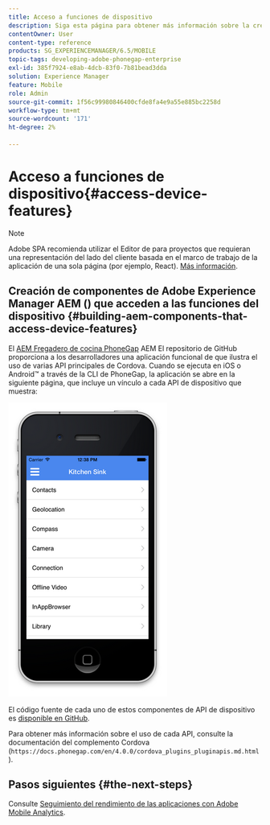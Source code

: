 ```yaml
---
title: Acceso a funciones de dispositivo
description: Siga esta página para obtener más información sobre la creación de componentes de Adobe Experience Manager AEM () que acceden a las funciones de los dispositivos. AEM AEM El repositorio de GitHub del receptor de cocina PhoneGap de la proporciona a los desarrolladores una aplicación funcional que ilustra el uso de varias API principales de Cordova.
contentOwner: User
content-type: reference
products: SG_EXPERIENCEMANAGER/6.5/MOBILE
topic-tags: developing-adobe-phonegap-enterprise
exl-id: 385f7924-e8ab-4dcb-83f0-7b81bead3dda
solution: Experience Manager
feature: Mobile
role: Admin
source-git-commit: 1f56c99980846400cfde8fa4e9a55e885bc2258d
workflow-type: tm+mt
source-wordcount: '171'
ht-degree: 2%

---
```


# Acceso a funciones de dispositivo{#access-device-features}

>[!NOTE]
>
>Adobe SPA recomienda utilizar el Editor de para proyectos que requieran una representación del lado del cliente basada en el marco de trabajo de la aplicación de una sola página (por ejemplo, React). [Más información](/help/sites-developing/spa-overview.md).

## Creación de componentes de Adobe Experience Manager AEM () que acceden a las funciones del dispositivo {#building-aem-components-that-access-device-features}

El [AEM Fregadero de cocina PhoneGap](https://github.com/blefebvre/aem-phonegap-kitchen-sink) AEM El repositorio de GitHub proporciona a los desarrolladores una aplicación funcional de que ilustra el uso de varias API principales de Cordova. Cuando se ejecuta en iOS o Android™ a través de la CLI de PhoneGap, la aplicación se abre en la siguiente página, que incluye un vínculo a cada API de dispositivo que muestra:

![chlimage_1-107](assets/chlimage_1-107.png)

El código fuente de cada uno de estos componentes de API de dispositivo es [disponible en GitHub](https://github.com/blefebvre/aem-phonegap-kitchen-sink/tree/master/content/src/main/content/jcr_root/apps/brucelefebvre/kitchen-sink/components).

Para obtener más información sobre el uso de cada API, consulte la documentación del complemento Cordova (`https://docs.phonegap.com/en/4.0.0/cordova_plugins_pluginapis.md.html`).

## Pasos siguientes {#the-next-steps}

Consulte [Seguimiento del rendimiento de las aplicaciones con Adobe Mobile Analytics](/help/mobile/phonegap-intro-to-app-analytics.md).
